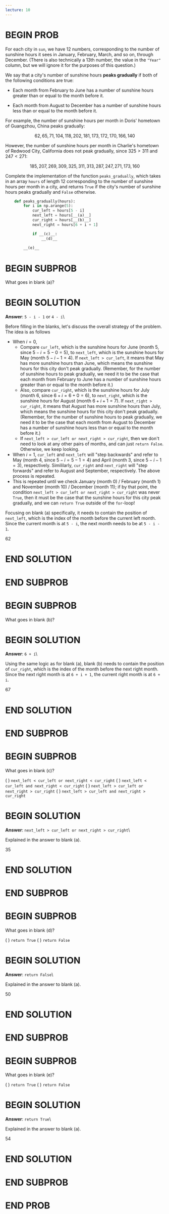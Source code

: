 ```yaml
---
lecture: 10
---
```


# BEGIN PROB

For each city in `sun`, we have 12 numbers, corresponding to the number
of sunshine hours it sees in January, February, March, and so on,
through December. (There is also technically a 13th number, the value in
the `"Year"` column, but we will ignore it for the purposes of this
question.)

We say that a city's number of sunshine hours **peaks gradually** if
both of the following conditions are true:

-   Each month from February to June has a number of sunshine hours
    greater than or equal to the month before it.

-   Each month from August to December has a number of sunshine hours
    less than or equal to the month before it.

For example, the number of sunshine hours per month in Doris' hometown
of Guangzhou, China peaks gradually:

$$62, 65, 71, 104, 118, 202, 181, 173, 172, 170, 166, 140$$

However, the number of sunshine hours per month in Charlie's hometown of
Redwood City, California does not peak gradually, since $325 > 311$ and
$247 < 271$:

$$185, 207, 269, 309, 325, 311, 313, 287, 247, 271, 173, 160$$

Complete the implementation of the function `peaks_gradually`, which
takes in an array `hours` of length 12 corresponding to the number of
sunshine hours per month in a city, and returns `True` if the city's
number of sunshine hours peaks gradually and `False` otherwise.

```py
    def peaks_gradually(hours):
        for i in np.arange(5):
            cur_left = hours[5 - i]
            next_left = hours[__(a)__]
            cur_right = hours[__(b)__]
            next_right = hours[6 + i + 1]

            if __(c)__:
                __(d)__
            
        __(e)__
```


# BEGIN SUBPROB

What goes in blank (a)?

# BEGIN SOLUTION

**Answer**: `5 - i - 1` or `4 - i`\

Before filling in the blanks, let's discuss the overall strategy of the problem. The idea is as follows

- When $i = 0$,
    -  Compare `cur_left`, which is the sunshine hours for June (month 5, since $5 - i = 5 - 0 = 5$), to `next_left`, which is the sunshine hours for May (month $5 - i - 1 = 4$). If `next_left > cur_left`, it means that May has more sunshine hours than June, which means the sunshine hours for this city don't peak gradually. (Remember, for the number of sunshine hours to peak gradually, we need it to be the case that each month from February to June has a number of sunshine hours greater than or equal to the month before it.)
    - Also, compare `cur_right`, which is the sunshine hours for July (month 6, since $6 + i = 6 + 0 = 6$), to `next_right`, which is the sunshine hours for August (month $6 + i + 1 = 7$). If `next_right > cur_right`, it means that August has more sunshine hours than July, which means the sunshine hours for this city don't peak gradually. (Remember, for the number of sunshine hours to peak gradually, we need it to be the case that each month from August to December has a number of sunshine hours less than or equal to the month before it.)
    - If `next_left > cur_left or next_right > cur_right`, then we don't need to look at any other pairs of months, and can just `return False`. Otherwise, we keep looking.
- When $i = 1$, `cur_left` and `next_left` will "step backwards" and refer to May (month 4, since $5 - i = 5 - 1 = 4$) and April (month 3, since $5 - i - 1 = 3$), respectively. Simililarly, `cur_right` and `next_right` will "step forwards" and refer to August and September, respectively. The above process is repeated.
- This is repeated until we check January (month 0) / February (month 1) and November (month 10) / December (month 11); if by that point, the condition `next_left > cur_left or next_right > cur_right` was never `True`, then it must be the case that the sunshine hours for this city peak gradually, and we can `return True` outside of the `for`-loop!

Focusing on blank (a) specifically, it needs to contain the position of `next_left`, which is the index of the month before the current left month. Since the current month is at `5 - i`, the next month needs to be at `5 - i - 1`.

<average>62</average>

# END SOLUTION

# END SUBPROB


# BEGIN SUBPROB

What goes in blank (b)?

# BEGIN SOLUTION

**Answer**: `6 + i`\

Using the same logic as for blank (a), blank (b) needs to contain the position of `cur_right`, which is the index of the month before the next right month. Since the next right month is at `6 + i + 1`, the current right month is at `6 + i`.

<average>67</average>

# END SOLUTION

# END SUBPROB


# BEGIN SUBPROB

What goes in blank (c)?

( ) `next_left < cur_left or next_right < cur_right`
( ) `next_left < cur_left and next_right < cur_right`
( ) `next_left > cur_left or next_right > cur_right`
( ) `next_left > cur_left and next_right > cur_right`

# BEGIN SOLUTION

**Answer**: `next_left > cur_left or next_right > cur_right`\

Explained in the answer to blank (a).

<average>35</average>

# END SOLUTION

# END SUBPROB


# BEGIN SUBPROB

What goes in blank (d)?

( ) `return True` 
( ) `return False`

# BEGIN SOLUTION

**Answer**: `return False`\

Explained in the answer to blank (a).

<average>50</average>

# END SOLUTION

# END SUBPROB


# BEGIN SUBPROB

What goes in blank (e)?

( ) `return True` 
( ) `return False`

# BEGIN SOLUTION

**Answer**: `return True`\

Explained in the answer to blank (a).

<average>54</average>

# END SOLUTION

# END SUBPROB

# END PROB